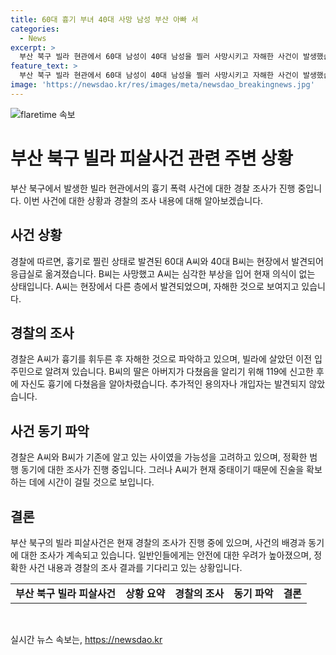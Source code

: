 ```yaml
---
title: 60대 흉기 부녀 40대 사망 남성 부산 아빠 서
categories:
  - News
excerpt: >
  부산 북구 빌라 현관에서 60대 남성이 40대 남성을 찔러 사망시키고 자해한 사건이 발생했습니다. 피해자의 딸이 119에 신고한 후 현장에서 발견되었고, 경찰은 A씨가 흉기를 사용한 것으로 추정했습니다. A씨는 이사를 간 이주민으로, 흉기 한 자루가 발견됐으며, 경찰은 동기 파악에 노력 중입니다. 현재 A씨는 중태이고, B씨는 사망했으며, 다른 인물의 개입은 없는 것으로 보입니다. (150자)
feature_text: >
  부산 북구 빌라 현관에서 60대 남성이 40대 남성을 찔러 사망시키고 자해한 사건이 발생했습니다. 피해자의 딸이 119에 신고한 후 현장에서 발견되었고, 경찰은 A씨가 흉기를 사용한 것으로 추정했습니다. A씨는 이사를 간 이주민으로, 흉기 한 자루가 발견됐으며, 경찰은 동기 파악에 노력 중입니다. 현재 A씨는 중태이고, B씨는 사망했으며, 다른 인물의 개입은 없는 것으로 보입니다. (150자)
image: 'https://newsdao.kr/res/images/meta/newsdao_breakingnews.jpg'
---
```


<p><img src="https://newsdao.kr/res/images/meta/newsdao_breakingnews.jpg" alt="flaretime 속보" /></p>

<h1 data-ke-size="size16">부산 북구 빌라 피살사건 관련 주변 상황</h1>

<p data-ke-size="size16">부산 북구에서 발생한 빌라 현관에서의 흉기 폭력 사건에 대한 경찰 조사가 진행 중입니다. 이번 사건에 대한 상황과 경찰의 조사 내용에 대해 알아보겠습니다.</p>

<h2 data-ke-size="size26">사건 상황</h2>

<p data-ke-size="size16">경찰에 따르면, 흉기로 찔린 상태로 발견된 60대 A씨와 40대 B씨는 현장에서 발견되어 응급실로 옮겨졌습니다. B씨는 사망했고 A씨는 심각한 부상을 입어 현재 의식이 없는 상태입니다. A씨는 현장에서 다른 층에서 발견되었으며, 자해한 것으로 보여지고 있습니다.</p>

<h2 data-ke-size="size26">경찰의 조사</h2>

<p data-ke-size="size16">경찰은 A씨가 흉기를 휘두른 후 자해한 것으로 파악하고 있으며, 빌라에 살았던 이전 입주민으로 알려져 있습니다. B씨의 딸은 아버지가 다쳤음을 알리기 위해 119에 신고한 후에 자신도 흉기에 다쳤음을 알아차렸습니다. 추가적인 용의자나 개입자는 발견되지 않았습니다.</p>

<h2 data-ke-size="size26">사건 동기 파악</h2>

<p data-ke-size="size16">경찰은 A씨와 B씨가 기존에 알고 있는 사이였을 가능성을 고려하고 있으며, 정확한 범행 동기에 대한 조사가 진행 중입니다. 그러나 A씨가 현재 중태이기 때문에 진술을 확보하는 데에 시간이 걸릴 것으로 보입니다.</p>

<h2 data-ke-size="size26">결론</h2>

<p data-ke-size="size16">부산 북구의 빌라 피살사건은 현재 경찰의 조사가 진행 중에 있으며, 사건의 배경과 동기에 대한 조사가 계속되고 있습니다. 일반인들에게는 안전에 대한 우려가 높아졌으며, 정확한 사건 내용과 경찰의 조사 결과를 기다리고 있는 상황입니다.</p>

<table>
  <tbody>
    <tr>
      <td style="text-align: center; height: 17px;"><b>부산 북구 빌라 피살사건</b></td>
      <td style="text-align: center; height: 17px;"><b>상황 요약</b></td>
      <td style="text-align: center; height: 17px;"><b>경찰의 조사</b></td>
      <td style="text-align: center; height: 17px;"><b>동기 파악</b></td>
      <td style="text-align: center; height: 17px;"><b>결론</b></td>
    </tr>
  </tbody>
</table>

<p data-ke-size="size16">&nbsp;</p>
실시간 뉴스 속보는, <a href="https://newsdao.kr" rel="dofollow">https://newsdao.kr</a>


